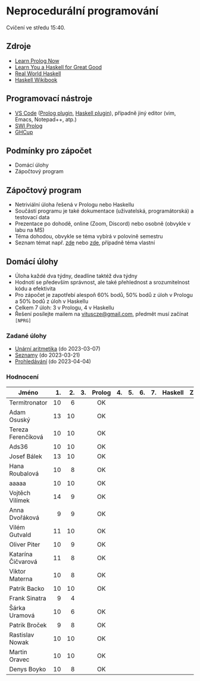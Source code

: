 Neprocedurální programování
===========================

Cvičení ve středu 15:40.

Zdroje
------

- [Learn Prolog Now](http://www.learnprolognow.org/)
- [Learn You a Haskell for Great Good](http://learnyouahaskell.com/)
- [Real World Haskell](http://book.realworldhaskell.org/)
- [Haskell Wikibook](https://en.wikibooks.org/wiki/Haskell)

Programovací nástroje
---------------------

- [VS Code](https://code.visualstudio.com/) ([Prolog plugin](https://marketplace.visualstudio.com/items?itemName=arthurwang.vsc-prolog), [Haskell plugin](https://marketplace.visualstudio.com/items?itemName=haskell.haskell)), případně jiný editor (vim, Emacs, Notepad++, atp.)
- [SWI Prolog](http://www.swi-prolog.org/)
- [GHCup](https://www.haskell.org/ghcup/)

Podmínky pro zápočet
--------------------

- Domácí úlohy
- Zápočtový program

Zápočtový program
-----------------

- Netriviální úloha řešená v Prologu nebo Haskellu
- Součástí programu je také dokumentace (uživatelská, programátorská) a testovací data
- Prezentace po dohodě, online (Zoom, Discord) nebo osobně (obvykle v labu na MS)
- Téma dohodou, obvykle se téma vybírá v polovině semestru
- Seznam témat např. [zde](http://kti.mff.cuni.cz/~hric/vyuka/pl_prikl_win.pdf) nebo [zde](http://ksvi.mff.cuni.cz/~dvorak/vyuka/14/NPRG005x01/programy.html), případně téma vlastní

Domácí úlohy
------------

- Úloha každé dva týdny, deadline taktéž dva týdny
- Hodnotí se především správnost, ale také přehlednost a srozumitelnost kódu a efektivita
- Pro zápočet je zapotřebí alespoň 60% bodů, 50% bodů z úloh v Prologu a 50% bodů z úloh v Haskellu
- Celkem 7 úloh: 3 v Prologu, 4 v Haskellu
- Řešení posílejte mailem na vituscze@gmail.com, předmět musí začínat `[NPRG]`

### Zadané úlohy

- [Unární aritmetika](https://github.com/vituscze/neproc/blob/master/Homework/hw1.pl) (do 2023-03-07)
- [Seznamy](https://github.com/vituscze/neproc/blob/master/Homework/hw2.pl) (do 2023-03-21)
- [Prohledávání](https://github.com/vituscze/neproc/blob/master/Homework/hw3.pl) (do 2023-04-04)


### Hodnocení

| Jméno               | 1. | 2. | 3. | Prolog | 4. | 5. | 6. | 7. | Haskell |  Z | ZP |
| ------------------- | --:| --:| --:|:------:| --:| --:| --:| --:|:-------:|:--:|:--:|
| Termitronator       | 10 |  6 |    | OK     |    |    |    |    |         |    |    |
| Adam Osuský         | 13 | 10 |    | OK     |    |    |    |    |         |    |    |
| Tereza Ferenčíková  | 10 | 10 |    | OK     |    |    |    |    |         |    |    |
| Ads36               | 10 | 10 |    | OK     |    |    |    |    |         |    |    |
| Josef Bálek         | 13 | 10 |    | OK     |    |    |    |    |         |    |    |
| Hana Roubalová      | 10 |  8 |    | OK     |    |    |    |    |         |    |    |
| aaaaa               | 10 | 10 |    | OK     |    |    |    |    |         |    |    |
| Vojtěch Vilímek     | 14 |  9 |    | OK     |    |    |    |    |         |    |    |
| Anna Dvořáková      |  9 |  9 |    | OK     |    |    |    |    |         |    |    |
| Vilém Gutvald       | 11 | 10 |    | OK     |    |    |    |    |         |    |    |
| Oliver Piter        | 10 |  9 |    | OK     |    |    |    |    |         |    |    |
| Katarína Čičvarová  | 11 |  8 |    | OK     |    |    |    |    |         |    |    |
| Viktor Materna      | 10 |  8 |    | OK     |    |    |    |    |         |    |    |
| Patrik Backo        | 10 | 10 |    | OK     |    |    |    |    |         |    |    |
| Frank Sinatra       |  9 |  4 |    |        |    |    |    |    |         |    |    |
| Šárka Uramová       | 10 |  6 |    | OK     |    |    |    |    |         |    |    |
| Patrik Broček       |  9 |  8 |    | OK     |    |    |    |    |         |    |    |
| Rastislav Nowak     | 10 | 10 |    | OK     |    |    |    |    |         |    |    |
| Martin Oravec       | 10 | 10 |    | OK     |    |    |    |    |         |    |    |
| Denys Boyko         | 10 |  8 |    | OK     |    |    |    |    |         |    |    |
